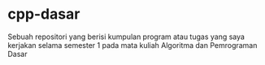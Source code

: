 # cpp-dasar
Sebuah repositori yang berisi kumpulan program atau tugas yang saya kerjakan selama semester 1 pada mata kuliah Algoritma dan Pemrograman Dasar

